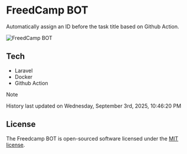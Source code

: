 # FreedCamp BOT

Automatically assign an ID before the task title based on Github Action.

![FreedCamp BOT](https://repository-images.githubusercontent.com/737932867/7d34798b-2680-471c-b089-a78a718d3d6a)

## Tech

- Laravel
- Docker
- Github Action

> [!NOTE]  
> History last updated on Wednesday, September 3rd, 2025, 10:46:20 PM

## License

The Freedcamp BOT is open-sourced software licensed under the [MIT license](https://opensource.org/licenses/MIT).
